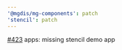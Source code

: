 ```yaml
---
'@mgdis/mg-components': patch
'stencil': patch
---
```


[#423](https://gitlab.mgdis.fr/core/core-ui/core-ui/-/issues/423) apps: missing stencil demo app
